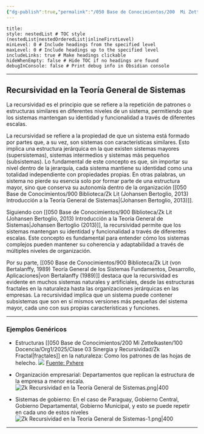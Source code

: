```yaml
---
{"dg-publish":true,"permalink":"/050 Base de Conocimientos/200  Mi Zettelkasten/100 Docencia/Org1/2025/Clase 03 Sinergia y Recursividad/Zk Recursividad en la Teoría General de Sistemas/","tags":["digitalGarden","recursividad"]}
---
```


```table-of-contents
title: 
style: nestedList # TOC style (nestedList|nestedOrderedList|inlineFirstLevel)
minLevel: 0 # Include headings from the specified level
maxLevel: 0 # Include headings up to the specified level
includeLinks: true # Make headings clickable
hideWhenEmpty: false # Hide TOC if no headings are found
debugInConsole: false # Print debug info in Obsidian console
```
----

## Recursividad en la Teoría General de Sistemas

La recursividad es el principio que se refiere a la repetición de patrones o estructuras similares en diferentes niveles de un sistema, permitiendo que los sistemas mantengan su identidad y funcionalidad a través de diferentes escalas.

La recursividad se refiere a la propiedad de que un sistema está formado por partes que, a su vez, son sistemas con características similares. Esto implica una estructura jerárquica en la que existen sistemas mayores (supersistemas), sistemas intermedios y sistemas más pequeños (subsistemas). Lo fundamental de este concepto es que, sin importar su nivel dentro de la jerarquía, cada sistema mantiene su identidad como una totalidad independiente con propiedades propias. En otras palabras, un sistema no pierde su esencia solo por formar parte de una estructura mayor, sino que conserva su autonomía dentro de la organización  [[050 Base de Conocimientos/900 Biblioteca/Zk Lit (Johansen Bertoglio, 2013) Introducción a la Teoría General de Sistemas\|(Johansen Bertoglio, 2013)]].

Siguiendo con [[050 Base de Conocimientos/900 Biblioteca/Zk Lit (Johansen Bertoglio, 2013) Introducción a la Teoría General de Sistemas\|Johansen Bertoglio (2013)]], la recursividad permite que los sistemas mantengan su identidad y funcionalidad a través de diferentes escalas. Este concepto es fundamental para entender cómo los sistemas complejos pueden mantener su coherencia y adaptabilidad a través de múltiples niveles de organización.

Por su parte, [[050 Base de Conocimientos/900 Biblioteca/Zk Lit (von Bertalanffy, 1989) Teoría General de los Sistemas Fundamentos, Desarrollo, Aplicaciones\|von Bertalanffy (1989)]] destaca que la recursividad es evidente en muchos sistemas naturales y artificiales, desde las estructuras fractales en la naturaleza hasta las organizaciones jerárquicas en las empresas. La recursividad implica que un sistema puede contener subsistemas que son en sí mismos versiones más pequeñas del sistema mayor, cada uno con sus propias características y funciones.

----
### Ejemplos Genéricos

- Estructuras [[050 Base de Conocimientos/200  Mi Zettelkasten/100 Docencia/Org1/2025/Clase 03 Sinergia y Recursividad/Zk Fractal\|fractales]] en la naturaleza: Como los patrones de las hojas de helecho.
![](https://encrypted-tbn0.gstatic.com/images?q=tbn:ANd9GcTwHZzT30fn8BGUzOBterbnmLxJ5ZyOJL66BQ&s)
[Fuente: Pxhere](https://pxhere.com/es/photo/1625791)

- Organización empresarial: Departamentos que replican la estructura de la empresa a menor escala.
![Zk Recursividad en la Teoría General de Sistemas.png|400](/img/user/050%20Base%20de%20Conocimientos/200%20%20Mi%20Zettelkasten/100%20Docencia/Org1/2025/Clase%2003%20Sinergia%20y%20Recursividad/000%20Adjuntos/Zk%20Recursividad%20en%20la%20Teor%C3%ADa%20General%20de%20Sistemas.png)

- Sistemas de gobierno: En el caso de Paraguay, Gobierno Central, Gobierno Departamental, Gobierno Municipal, y esto se puede repetir en cada uno de estos niveles
![Zk Recursividad en la Teoría General de Sistemas-1.png|400](/img/user/050%20Base%20de%20Conocimientos/200%20%20Mi%20Zettelkasten/100%20Docencia/Org1/2025/Clase%2003%20Sinergia%20y%20Recursividad/000%20Adjuntos/Zk%20Recursividad%20en%20la%20Teor%C3%ADa%20General%20de%20Sistemas-1.png)

----
